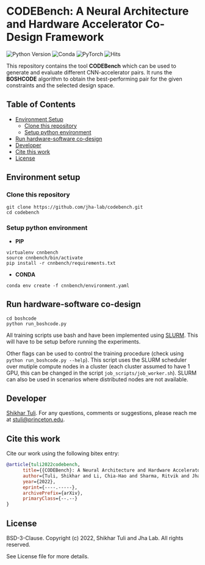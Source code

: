 # CODEBench: A Neural Architecture and Hardware Accelerator Co-Design Framework

![Python Version](https://img.shields.io/badge/python-v3.6%20%7C%20v3.7%20%7C%20v3.8-blue)
![Conda](https://img.shields.io/badge/conda%7Cconda--forge-v4.8.3-blue)
![PyTorch](https://img.shields.io/badge/pytorch-v1.11.0-e74a2b)
![Hits](https://hits.seeyoufarm.com/api/count/incr/badge.svg?url=https%3A%2F%2Fgithub.com%2FJHA-Lab%2Fcodebench&count_bg=%2379C83D&title_bg=%23555555&icon=&icon_color=%23E7E7E7&title=hits&edge_flat=false)

This repository contains the tool **CODEBench** which can be used to generate and evaluate different CNN-accelerator pairs. It runs the **BOSHCODE** algorithm to obtain the best-performing pair for the given constraints and the selected design space.

## Table of Contents
- [Environment Setup](#environment-setup)
  - [Clone this repository](#clone-this-repository)
  - [Setup python environment](#setup-python-environment)
- [Run hardware-software co-design](#run-hardware-software-co-design)
- [Developer](#developer)
- [Cite this work](#cite-this-work)
- [License](#license)

## Environment setup

### Clone this repository
```
git clone https://github.com/jha-lab/codebench.git
cd codebench
```
### Setup python environment  
* **PIP**
```
virtualenv cnnbench
source cnnbench/bin/activate
pip install -r cnnbench/requirements.txt
```  
* **CONDA**
```
conda env create -f cnnbench/environment.yaml
```

## Run hardware-software co-design
```
cd boshcode
python run_boshcode.py
```
All training scripts use bash and have been implemented using [SLURM](https://slurm.schedmd.com/documentation.html). This will have to be setup before running the experiments.

Other flags can be used to control the training procedure (check using `python run_boshcode.py --help`). This script uses the SLURM scheduler over mutiple compute nodes in a cluster (each cluster assumed to have 1 GPU, this can be changed in the script `job_scripts/job_worker.sh`). SLURM can also be used in scenarios where distributed nodes are not available.

## Developer

[Shikhar Tuli](https://github.com/shikhartuli). For any questions, comments or suggestions, please reach me at [stuli@princeton.edu](mailto:stuli@princeton.edu).

## Cite this work

Cite our work using the following bitex entry:
```bibtex
@article{tuli2022codebench,
      title={{CODEBench}: A Neural Architecture and Hardware Accelerator Co-Design Framework}, 
      author={Tuli, Shikhar and Li, Chia-Hao and Sharma, Ritvik and Jha, Niraj K.},
      year={2022},
      eprint={----.-----},
      archivePrefix={arXiv},
      primaryClass={--.--}
}
```

## License

BSD-3-Clause. 
Copyright (c) 2022, Shikhar Tuli and Jha Lab.
All rights reserved.

See License file for more details.
